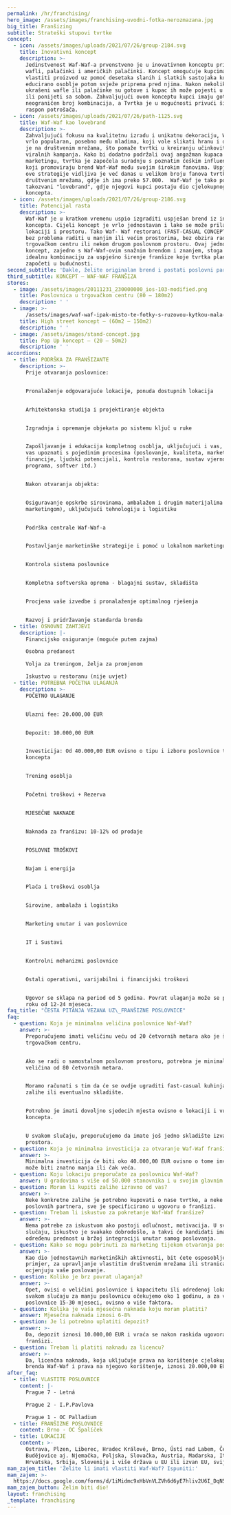 ```yaml
---
permalink: /hr/franchising/
hero_image: /assets/images/franchising-uvodni-fotka-nerozmazana.jpg
big_title: Franšizing
subtitle: Strateški stupovi tvrtke
concept:
  - icon: /assets/images/uploads/2021/07/26/group-2184.svg
    title: Inovativni koncept
    description: >-
      Jedinstvenost Waf-Waf-a prvenstveno je u inovativnom konceptu pripreme
      wafli, palačinki i američkih palačinki. Koncept omogućuje kupcima da slože
      vlastiti proizvod uz pomoć desetaka slanih i slatkih sastojaka koje
      educirano osoblje potom svježe priprema pred njima. Nakon nekoliko minuta,
      ukrašeni wafle ili palačinke su gotove i kupac ih može pojesti u restoranu
      ili ponijeti sa sobom. Zahvaljujući ovom konceptu kupci imaju gotovo
      neograničen broj kombinacija, a Tvrtka je u mogućnosti privući širok
      raspon potrošača.
  - icon: /assets/images/uploads/2021/07/26/path-1125.svg
    title: Waf-Waf kao lovebrand
    description: >-
      Zahvaljujući fokusu na kvalitetnu izradu i unikatnu dekoraciju, Waf-Waf je
      vrlo popularan, posebno među mladima, koji vole slikati hranu i dijeliti
      je na društvenim mrežama, što pomaže tvrtki u kreiranju učinkovitih
      viralnih kampanja. Kako bi dodatno podržali ovaj angažman kupaca u
      marketingu, tvrtka je započela suradnju s poznatim češkim influencerima,
      koji promoviraju brend Waf-Waf među svojim širokim fanovima. Uspješnost
      ove strategije vidljiva je već danas u velikom broju fanova tvrtke na
      društvenim mrežama, gdje ih ima preko 57.000.  Waf-Waf je tako postao
      takozvani "lovebrand", gdje njegovi kupci postaju dio cjelokupnog
      koncepta.
  - icon: /assets/images/uploads/2021/07/26/group-2186.svg
    title: Potencijal rasta
    description: >-
      Waf-Waf je u kratkom vremenu uspio izgraditi uspješan brend iz inovativnog
      koncepta. Cijeli koncept je vrlo jednostavan i lako se može prilagoditi
      lokaciji i prostoru. Tako Waf- Waf restorani (FAST-CASUAL CONCEPT) mogu
      bez problema raditi u manjim ili većim prostorima, bez obzira radi li se o
      trgovačkom centru ili nekom drugom poslovnom prostoru. Ovaj jednostavan
      koncept, zajedno s Waf-Waf-ovim snažnim brendom i znanjem, stoga nudi
      idealnu kombinaciju za uspješno širenje franšize koje tvrtka planira
      započeti u budućnosti.
second_subtitle: 'Dakle, želite originalan brend i postati poslovni partner brzorastuće tvrtke?'
third_subtitle: KONCEPT – WAF-WAF FRANŠIZA
stores:
  - image: /assets/images/20111231_230000000_ios-103-modified.png
    title: Poslovnica u trgovačkom centru (80 – 180m2)
    description: ' '
  - image: >-
      /assets/images/waf-waf-ipak-misto-te-fotky-s-ruzovou-kytkou-mala-fotka-v-uvodnim-ramecku.jpg
    title: High street koncept – (60m2 – 150m2)
    description: ' '
  - image: /assets/images/stand-concept.jpg
    title: Pop Up koncept – (20 – 50m2)
    description: ' '
accordions:
  - title: PODRŠKA ZA FRANŠIZANTE
    description: >-
      Prije otvaranja poslovnice: 


      Pronalaženje odgovarajuće lokacije, ponuda dostupnih lokacija


      Arhitektonska studija i projektiranje objekta


      Izgradnja i opremanje objekata po sistemu ključ u ruke


      Zapošljavanje i edukacija kompletnog osoblja, uključujući i vas, gdje ćemo
      vas upoznati s pojedinim procesima (poslovanje, kvaliteta, marketing,
      financije, ljudski potencijali, kontrola restorana, sustav vjernosnog
      programa, softver itd.)


      Nakon otvaranja objekta: 


      Osiguravanje opskrbe sirovinama, ambalažom i drugim materijalima (osobito
      marketingom), uključujući tehnologiju i logistiku


      Podrška centrale Waf-Waf-a


      Postavljanje marketinške strategije i pomoć u lokalnom marketingu


      Kontrola sistema poslovnice


      Kompletna softverska oprema - blagajni sustav, skladišta


      Procjena vaše izvedbe i pronalaženje optimalnog rješenja


      Razvoj i pridržavanje standarda brenda
  - title: OSNOVNI ZAHTJEVI
    description: |-
      Financijsko osiguranje (moguće putem zajma)

      Osobna predanost

      Volja za treningom, želja za promjenom

      Iskustvo u restoranu (nije uvjet)
  - title: POTREBNA POČETNA ULAGANJA
    description: >-
      POČETNO ULAGANJE 


      Ulazni fee: 20.000,00 EUR


      Depozit: 10.000,00 EUR


      Investicija: Od 40.000,00 EUR ovisno o tipu i izboru poslovnice te
      koncepta


      Trening osoblja


      Početni troškovi + Rezerva


      MJESEČNE NAKNADE


      Naknada za franšizu: 10-12% od prodaje


      POSLOVNI TROŠKOVI


      Najam i energija


      Plaća i troškovi osoblja


      Sirovine, ambalaža i logistika


      Marketing unutar i van poslovnice


      IT i Sustavi


      Kontrolni mehanizmi poslovnice


      Ostali operativni, varijabilni i financijski troškovi


      Ugovor se sklapa na period od 5 godina. Povrat ulaganja može se postići u
      roku od 12-24 mjeseca.
faq_title: "ČESTA PITANJA VEZANA UZ\_FRANŠIZNE POSLOVNICE"
faq:
  - question: Koja je minimalna veličina poslovnice Waf-Waf?
    answer: >-
      Preporučujemo imati veličinu veću od 20 četvornih metara ako je štand u
      trgovačkom centru.


      Ako se radi o samostalnom poslovnom prostoru, potrebna je minimalna
      veličina od 80 četvornih metara.


      Moramo računati s tim da će se ovdje ugraditi fast-casual kuhinja, kao i
      zalihe ili eventualno skladište.


      Potrebno je imati dovoljno sjedecih mjesta ovisno o lokaciji i vrsti
      koncepta.


      U svakom slučaju, preporučujemo da imate još jedno skladište izvan
      prostora.
  - question: Koja je minimalna investicija za otvaranje Waf-Waf franšize?
    answer: >-
      Minimalna investicija će biti oko 40.000,00 EUR ovisno o tome investicija
      može biti znatno manja ili čak veća.
  - question: Koju lokaciju preporučate za poslovnicu Waf-Waf?
    answer: U gradovima s više od 50.000 stanovnika i u svojim glavnim mjestima.
  - question: Moram li kupiti zalihe izravno od vas?
    answer: >-
      Neke konkretne zalihe je potrebno kupovati o nase tvrtke, a neke od nasih
      poslovnih partnera, sve je specificirano u ugovoru o franšizi.
  - question: Trebam li iskustvo za pokretanje Waf-Waf franšize?
    answer: >-
      Nema potrebe za iskustvom ako postoji odlučnost, motivacija. U svakom
      slučaju, iskustvo je svakako dobrodošlo, a takvi će kandidati imati
      određenu prednost u bržoj integraciji unutar samog poslovanja.
  - question: Kako se mogu pobrinuti za marketing tijekom otvaranja poslovnice Waf-Waf?
    answer: >-
      Kao dio jednostavnih marketinških aktivnosti, bit ćete osposobljeni, na
      primjer, za upravljanje vlastitim društvenim mrežama ili stranicama koje
      ocjenjuju vaše poslovanje.
  - question: Koliko je brz povrat ulaganja?
    answer: >-
      Opet, ovisi o veličini poslovnice i kapacitetu ili odredenoj lokaciji. U
      svakom slučaju za manju poslovnicu očekujemo oko 1 godinu, a za veće
      poslovnice 15-30 mjeseci, ovisno o više faktora.
  - question: Kolika je vaša mjesečna naknada koju moram platiti?
    answer: Mjesečna naknada iznosi 6-8%
  - question: Je li potrebno uplatiti depozit?
    answer: >-
      Da, depozit iznosi 10.000,00 EUR i vraća se nakon raskida ugovora o
      franšizi.
  - question: Trebam li platiti naknadu za licencu?
    answer: >-
      Da, licenčna naknada, koja uključuje prava na korištenje cjelokupnog
      brenda Waf-Waf i prava na njegovo korištenje, iznosi 20.000,00 EUR + PDV.
after_faq:
  - title: VLASTITE POSLOVNICE
    content: |-
      Prague 7 - Letná

      Prague 2 - I.P.Pavlova

      Prague 1 - OC Palladium
  - title: FRANŠIZNE POSLOVNICE
    content: Brno - OC Špalíček
  - title: LOKACIJE
    content: >-
      Ostrava, Plzen, Liberec, Hradec Králové, Brno, Ústí nad Labem, České
      Budějovice aj. Njemačka, Poljska, Slovačka, Austria, Madarska, Italija,
      Hrvatska, Srbija, Slovenija i više država u EU ili izvan EU, svijeta. 
mam_zajem_title: 'Želite li imati vlastiti Waf-Waf? Ispuniti:'
mam_zajem: >-
  https://docs.google.com/forms/d/1iMidmc9xHbVnVLZVh6d6yE7hliv2U6I_DqN5lSW_3vI/prefill
mam_zajem_button: Želim biti dio!
layout: franchising
_template: franchising
---
```


